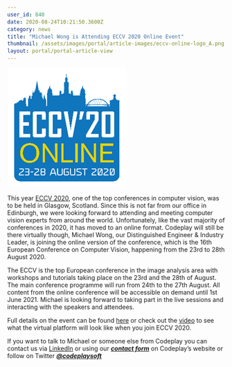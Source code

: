 ```yaml
---
user_id: 840
date: 2020-08-24T10:21:50.3600Z
category: news
title: "Michael Wong is Attending ECCV 2020 Online Event"
thumbnail: /assets/images/portal/article-images/eccv-online-logo_A.png
layout: portal/portal-article-view
---
```


![ECCV Logo](/assets/images/portal/article-images/eccv-online-logo_A.png "ECCV Logo")

This year [ECCV 2020](https://eccv2020.eu), one of the top conferences in computer vision, was to be held in Glasgow, Scotland. Since this is not far from our office in Edinburgh, we were looking forward to attending and meeting computer vision experts from around the world. Unfortunately, like the vast majority of conferences in 2020, it has moved to an online format. Codeplay will still be there virtually though, Michael Wong, our Distinguished Engineer & Industry Leader, is joining the online version of the conference, which is the 16th European Conference on Computer Vision, happening from the 23rd to 28th August 2020.

The ECCV is the top European conference in the image analysis area with workshops and tutorials taking place on the 23rd and the 28th of August. The main conference programme will run from 24th to the 27th August. All content from the online conference will be accessible on demand until 1st June 2021. Michael is looking forward to taking part in the live sessions and interacting with the speakers and attendees.

Full details on the event can be found [here](https://eccv2020.eu/) or check out the [video](https://www.youtube.com/watch?v=ZoWKrxNC3QM&feature=emb_logo) to see what the virtual platform will look like when you join ECCV 2020.

If you want to talk to Michael or someone else from Codeplay you can contact us via [LinkedIn](https://www.linkedin.com/company/codeplay-software-ltd) or using our _**[contact form](https://www.codeplay.com/support/contact/)**_ on Codeplay’s website or follow on Twitter **_[@codeplaysoft](https://twitter.com/codeplaysoft/)_**
